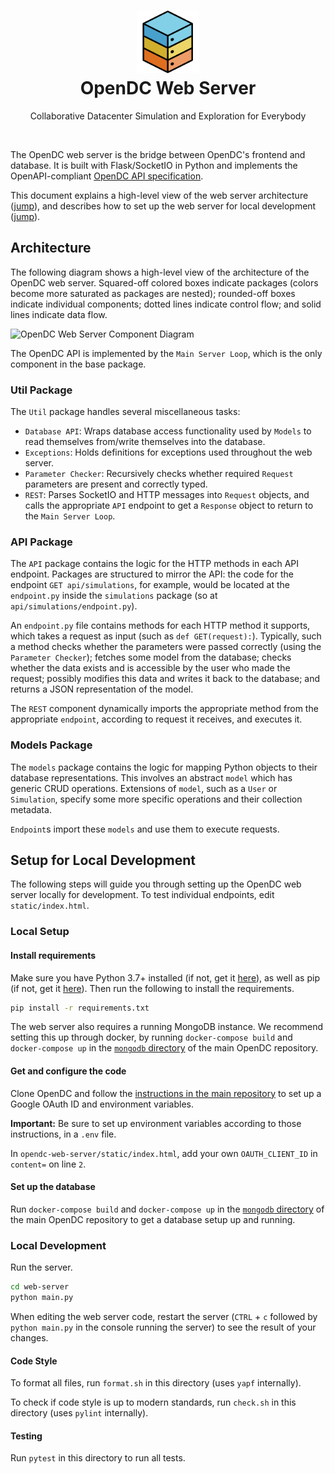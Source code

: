 <h1 align="center">
    <img src="../misc/artwork/logo.png" width="100" alt="OpenDC">
    <br>
    OpenDC Web Server
</h1>
<p align="center">
    Collaborative Datacenter Simulation and Exploration for Everybody
</p>

<br>

The OpenDC web server is the bridge between OpenDC's frontend and database. It is built with Flask/SocketIO in Python and implements the OpenAPI-compliant [OpenDC API specification](../opendc-api-spec.yml).

This document explains a high-level view of the web server architecture ([jump](#architecture)), and describes how to set up the web server for local development ([jump](#setup-for-local-development)).

## Architecture

The following diagram shows a high-level view of the architecture of the OpenDC web server. Squared-off colored boxes indicate packages (colors become more saturated as packages are nested); rounded-off boxes indicate individual components; dotted lines indicate control flow; and solid lines indicate data flow.

![OpenDC Web Server Component Diagram](misc/artwork/opendc-web-server-component-diagram.png)

The OpenDC API is implemented by the `Main Server Loop`, which is the only component in the base package.

### Util Package

The `Util` package handles several miscellaneous tasks:

* `Database API`: Wraps database access functionality used by `Models` to read themselves from/write themselves into the database.
* `Exceptions`: Holds definitions for exceptions used throughout the web server.
* `Parameter Checker`: Recursively checks whether required `Request` parameters are present and correctly typed.
* `REST`: Parses SocketIO and HTTP messages into `Request` objects, and calls the appropriate `API` endpoint to get a `Response` object to return to the `Main Server Loop`.

### API Package

The `API` package contains the logic for the HTTP methods in each API endpoint. Packages are structured to mirror the API: the code for the endpoint `GET api/simulations`, for example, would be located at the `endpoint.py` inside the `simulations` package (so at `api/simulations/endpoint.py`).

An `endpoint.py` file contains methods for each HTTP method it supports, which takes a request as input (such as `def GET(request):`). Typically, such a method checks whether the parameters were passed correctly (using the `Parameter Checker`); fetches some model from the database; checks whether the data exists and is accessible by the user who made the request; possibly modifies this data and writes it back to the database; and returns a JSON representation of the model.

The `REST` component dynamically imports the appropriate method from the appropriate `endpoint`, according to request it receives, and executes it.

### Models Package

The `models` package contains the logic for mapping Python objects to their database representations. This involves an abstract `model` which has generic CRUD operations. Extensions of `model`, such as a `User` or `Simulation`, specify some more specific operations and their collection metadata.

`Endpoint`s import these `models` and use them to execute requests.

## Setup for Local Development

The following steps will guide you through setting up the OpenDC web server locally for development. To test individual endpoints, edit `static/index.html`.

### Local Setup

#### Install requirements

Make sure you have Python 3.7+ installed (if not, get it [here](https://www.python.org/)), as well as pip (if not, get it [here](https://pip.pypa.io/en/stable/installing/)). Then run the following to install the requirements.

```bash
pip install -r requirements.txt
```

The web server also requires a running MongoDB instance. We recommend setting this up through docker, by running `docker-compose build` and `docker-compose up` in the [`mongodb` directory](../mongodb) of the main OpenDC repository.

#### Get and configure the code

Clone OpenDC and follow the [instructions in the main repository](../) to set up a Google OAuth ID and environment variables.

**Important:** Be sure to set up environment variables according to those instructions, in a `.env` file.

In `opendc-web-server/static/index.html`, add your own `OAUTH_CLIENT_ID` in `content=` on line `2`.

#### Set up the database

Run `docker-compose build` and `docker-compose up` in the [`mongodb` directory](../mongodb) of the main OpenDC repository to get a database setup up and running.

### Local Development

Run the server.

```bash
cd web-server
python main.py
```

When editing the web server code, restart the server (`CTRL` + `c` followed by `python main.py` in the console running the server) to see the result of your changes.

#### Code Style

To format all files, run `format.sh` in this directory (uses `yapf` internally).

To check if code style is up to modern standards, run `check.sh` in this directory (uses `pylint` internally).

#### Testing

Run `pytest` in this directory to run all tests.
